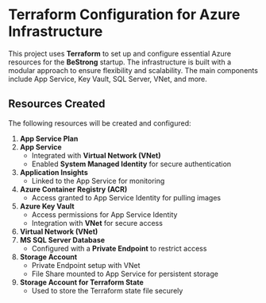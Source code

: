 # Terraform Configuration for Azure Infrastructure

This project uses **Terraform** to set up and configure essential Azure resources for the **BeStrong** startup. The infrastructure is built with a modular approach to ensure flexibility and scalability. The main components include App Service, Key Vault, SQL Server, VNet, and more.

## Resources Created

The following resources will be created and configured:

1. **App Service Plan**
2. **App Service**
   - Integrated with **Virtual Network (VNet)**
   - Enabled **System Managed Identity** for secure authentication
3. **Application Insights**
   - Linked to the App Service for monitoring
4. **Azure Container Registry (ACR)**
   - Access granted to App Service Identity for pulling images
5. **Azure Key Vault**
   - Access permissions for App Service Identity
   - Integration with **VNet** for secure access
6. **Virtual Network (VNet)**
7. **MS SQL Server Database**
   - Configured with a **Private Endpoint** to restrict access
8. **Storage Account**
   - Private Endpoint setup with VNet
   - File Share mounted to App Service for persistent storage
9. **Storage Account for Terraform State**
   - Used to store the Terraform state file securely

